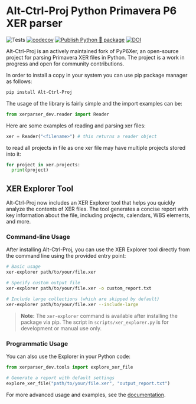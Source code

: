 # Alt-Ctrl-Proj Python Primavera P6 XER parser

![Tests](https://github.com/osama-ata/Alt-Ctrl-Proj/actions/workflows/test.yml/badge.svg)
[![codecov](https://codecov.io/gh/osama-ata/Alt-Ctrl-Proj/branch/master/graph/badge.svg?token=YOUR-TOKEN-HERE)](https://codecov.io/gh/osama-ata/Alt-Ctrl-Proj)
[![Publish Python 🐍 package](https://github.com/osama-ata/Alt-Ctrl-Proj/actions/workflows/publish.yml/badge.svg)](https://github.com/osama-ata/Alt-Ctrl-Proj/actions/workflows/publish.yml)
[![DOI](https://zenodo.org/badge/DOI/10.5281/zenodo.15287707.svg)](https://doi.org/10.5281/zenodo.15287707)

Alt-Ctrl-Proj is an actively maintained fork of PyP6Xer, an open-source project for parsing Primavera XER files in Python. The project is a work in progress and open for community contributions.

In order to install a copy in your system you can use pip package manager as follows:

```bash
pip install Alt-Ctrl-Proj
```

The usage of the library is fairly simple and the import examples can be:

```python
from xerparser_dev.reader import Reader
```

Here are some examples of reading and parsing xer files:

```python
xer = Reader("<filename>") # this returns a reader object
```

to read all projects in file as one xer file may have multiple projects stored into it:

```python
for project in xer.projects:
  print(project)
```

## XER Explorer Tool

Alt-Ctrl-Proj now includes an XER Explorer tool that helps you quickly analyze the contents of XER files. The tool generates a concise report with key information about the file, including projects, calendars, WBS elements, and more.

### Command-line Usage

After installing Alt-Ctrl-Proj, you can use the XER Explorer tool directly from the command line using the provided entry point:

```bash
# Basic usage
xer-explorer path/to/your/file.xer

# Specify custom output file
xer-explorer path/to/your/file.xer -o custom_report.txt

# Include large collections (which are skipped by default)
xer-explorer path/to/your/file.xer --include-large
```

> **Note:** The `xer-explorer` command is available after installing the package via pip. The script in `scripts/xer_explorer.py` is for development or manual use only.

### Programmatic Usage

You can also use the Explorer in your Python code:

```python
from xerparser_dev.tools import explore_xer_file

# Generate a report with default settings
explore_xer_file("path/to/your/file.xer", "output_report.txt")
```

For more advanced usage and examples, see the [documentation](https://alt-ctrl-proj.readthedocs.io/).
